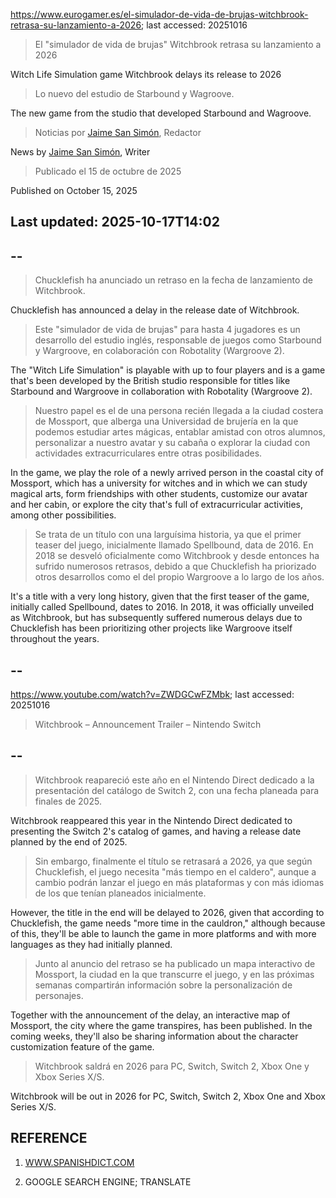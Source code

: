 https://www.eurogamer.es/el-simulador-de-vida-de-brujas-witchbrook-retrasa-su-lanzamiento-a-2026; last accessed: 20251016

> El "simulador de vida de brujas" Witchbrook retrasa su lanzamiento a 2026

Witch Life Simulation game Witchbrook delays its release to 2026

> Lo nuevo del estudio de Starbound y Wagroove.

The new game from the studio that developed Starbound and Wagroove.

> Noticias por [Jaime San Simón](https://www.eurogamer.es/authors/jaime-san-simon), Redactor

News by [Jaime San Simón](https://www.eurogamer.es/authors/jaime-san-simon), Writer

> Publicado el 15 de octubre de 2025

Published on October 15, 2025

## Last updated: 2025-10-17T14:02

## --

> Chucklefish ha anunciado un retraso en la fecha de lanzamiento de Witchbrook.

Chucklefish has announced a delay in the release date of Witchbrook.

> Este "simulador de vida de brujas" para hasta 4 jugadores es un desarrollo del estudio inglés, responsable de juegos como Starbound y Wargroove, en colaboración con Robotality (Wargroove 2).

The "Witch Life Simulation" is playable with up to four players and is a game that's been developed by the British studio responsible for titles like Starbound and Wargroove in collaboration with Robotality (Wargroove 2).

> Nuestro papel es el de una persona recién llegada a la ciudad costera de Mossport, que alberga una Universidad de brujería en la que podemos estudiar artes mágicas, entablar amistad con otros alumnos, personalizar a nuestro avatar y su cabaña o explorar la ciudad con actividades extracurriculares entre otras posibilidades.

In the game, we play the role of a newly arrived person in the coastal city of Mossport, which has a university for witches and in which we can study magical arts, form friendships with other students, customize our avatar and her cabin, or explore the city that's full of extracurricular activities, among other possibilities.

> Se trata de un título con una larguísima historia, ya que el primer teaser del juego, inicialmente llamado Spellbound, data de 2016. En 2018 se desveló oficialmente como Witchbrook y desde entonces ha sufrido numerosos retrasos, debido a que Chucklefish ha priorizado otros desarrollos como el del propio Wargroove a lo largo de los años. 

It's a title with a very long history, given that the first teaser of the game, initially called Spellbound, dates to 2016. In 2018, it was officially unveiled as Witchbrook, but has subsequently suffered numerous delays due to Chucklefish has been prioritizing other projects like Wargroove itself throughout the years.

## --

https://www.youtube.com/watch?v=ZWDGCwFZMbk; last accessed: 20251016

> Witchbrook – Announcement Trailer – Nintendo Switch 

## --

> Witchbrook reapareció este año en el Nintendo Direct dedicado a la presentación del catálogo de Switch 2, con una fecha planeada para finales de 2025.

Witchbrook reappeared this year in the Nintendo Direct dedicated to presenting the Switch 2's catalog of games, and having a release date planned by the end of 2025.

> Sin embargo, finalmente el título se retrasará a 2026, ya que según Chucklefish, el juego necesita "más tiempo en el caldero", aunque a cambio podrán lanzar el juego en más plataformas y con más idiomas de los que tenían planeados inicialmente.

However, the title in the end will be delayed to 2026, given that according to Chucklefish, the game needs "more time in the cauldron," although because of this, they'll be able to launch the game in more platforms and with more languages as they had initially planned.

> Junto al anuncio del retraso se ha publicado un mapa interactivo de Mossport, la ciudad en la que transcurre el juego, y en las próximas semanas compartirán información sobre la personalización de personajes.

Together with the announcement of the delay, an interactive map of Mossport, the city where the game transpires, has been published. In the coming weeks, they'll also be sharing information about the character customization feature of the game.

> Witchbrook saldrá en 2026 para PC, Switch, Switch 2, Xbox One y Xbox Series X/S. 

Witchbrook will be out in 2026 for PC, Switch, Switch 2, Xbox One and Xbox Series X/S. 

## REFERENCE

1) [WWW.SPANISHDICT.COM](https://www.spanishdict.com)

2) GOOGLE SEARCH ENGINE; TRANSLATE